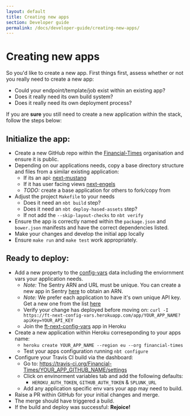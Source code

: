 ```yaml
---
layout: default
title: Creating new apps
section: Developer guide
permalink: /docs/developer-guide/creating-new-apps/
---
```


# Creating new apps

So you'd like to create a new app. First things first, assess whether or not you really need
to create a new app: 

- Could your endpoint/template/job exist within an existing app? 
- Does it really need its own build system?
- Does it really need its own deployment process?

If you are **sure** you still need to create a new application within the stack, follow the steps below:

## Initialize the app:

- Create a new GitHub repo within the [Financial-Times](https://github.com/Financial-Times) organisation and ensure it is public.
- Depending on our applications needs, copy a base directory structure and files from a similar existing application:
	- If its an api: [next-mustang](https://github.com/Financial-Times/next-mustang)
	- If it has user facing views [next-engels](https://github.com/Financial-Times/next-engels)
	-  *TODO:* create a base application for others to fork/copy from
- Adjust the project `Makefile` to your needs 
	- Does it need an `nbt build` step?
	- Does it need an `nbt deploy-hased-assets` step?
	- If not add the `--skip-layout-checks` to `nbt verify`
- Ensure the app is correctly named within the `package.json` and `bower.json` manifests and have the correct dependencies listed.
- Make your changes and develop the initial app locally
- Ensure `make run` and `make test` work appropriately.

## Ready to deploy:
 
- Add a new property to the [config-vars](http://git.svc.ft.com/projects/NEXTPRIVATE/repos/config-vars/browse/models/production.json) data including the enviornment vars your application needs.
	- *Note:* The Sentry ARN and URL must be unique. You can create a new app in Sentry [here](https://app.getsentry.com/nextftcom/) to obtain an ARN.
	- *Note:* We prefer each application to have it's own unique API key. Get a new one from the list [here](https://docs.google.com/spreadsheets/d/1y8jZMQUjHh8jyyOXMIedEkw03IRoxUIGy88d58782WY)
	- Verify your change has deployed before moving on: `curl -I https://ft-next-config-vars.herokuapp.com/app/YOUR_APP_NAME?apiKey=YOUR_API_KEY`
	- Join the [ft-next-config-vars](https://dashboard.heroku.com/apps/ft-next-config-vars/resources) app in Heroku
- Create a new application within Heroku correseponding to your apps name:
	- `heroku create YOUR_APP_NAME --region eu --org financial-times`
	- Test your apps configuration running `nbt configure`
- Configure your Travis CI build via the dashboard:
	- Go to: https://travis-ci.org/Financial-Times/YOUR_APP_GITHUB_NAME/settings 
	- Click on envinorment variables tab and add the following defaults:
		- `HEROKU_AUTH_TOKEN`, `GITHUB_AUTH_TOKEN` & `SPLUNK_URL`
	- Add any application specific env vars your app may need to build.
- Raise a PR within GitHub for your initial changes and merge.
- The merge should have triggered a build.
- If the build and deploy was successful: **Rejoice!**
